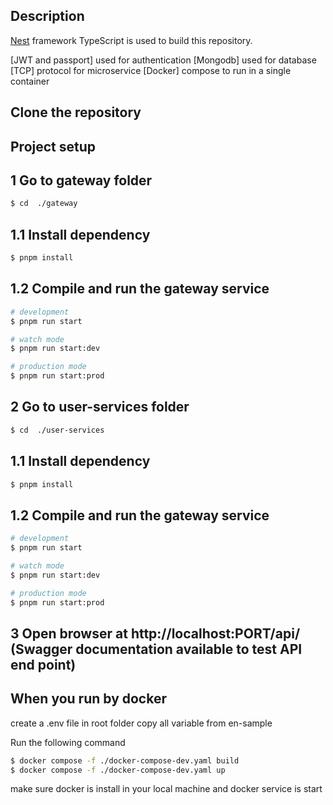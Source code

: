 ## Description

[Nest](https://github.com/nestjs/nest) framework TypeScript is used to build this repository.

[JWT and passport] used for authentication
[Mongodb] used for database
[TCP] protocol for microservice
[Docker] compose to run in a single container

## Clone the repository 

## Project setup

## 1 Go to gateway folder

```bash
$ cd  ./gateway
```
## 1.1 Install dependency
```bash
$ pnpm install
```

## 1.2 Compile and run the gateway service

```bash
# development
$ pnpm run start

# watch mode
$ pnpm run start:dev

# production mode
$ pnpm run start:prod
```

## 2 Go to user-services folder

```bash
$ cd  ./user-services
```
## 1.1 Install dependency
```bash
$ pnpm install
```

## 1.2 Compile and run the gateway service

```bash
# development
$ pnpm run start

# watch mode
$ pnpm run start:dev

# production mode
$ pnpm run start:prod
```

## 3 Open browser at http://localhost:PORT/api/ (Swagger documentation available to test API end point)

## When you run by docker
create a .env file in root folder
copy all variable from en-sample

Run the following command

```bash
$ docker compose -f ./docker-compose-dev.yaml build
$ docker compose -f ./docker-compose-dev.yaml up
```

make sure docker is install in your local machine and docker service is start

